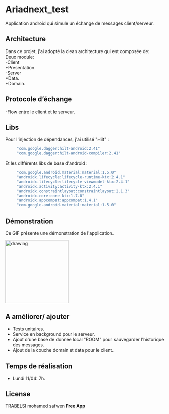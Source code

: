 # Ariadnext_test
Application android qui simule un échange de messages client/serveur.

## Architecture
Dans ce projet, j'ai adopté la clean architecture qui est composée de:<br/>
Deux module:<br/>
-Client<br/>
  *Presentation. <br/>
-Server<br/>
  *Data.<br/>
  *Domain.<br/>

  ## Protocole d’échange
-Flow entre le client et le serveur.


## Libs
Pour l'injection de dépendances, j'ai utilisé "Hilt" :

```sh
     "com.google.dagger:hilt-android:2.41"
     "com.google.dagger:hilt-android-compiler:2.41"
```
Et les différents libs de base d'android :
```sh
     "com.google.android.material:material:1.5.0"
     "androidx.lifecycle:lifecycle-runtime-ktx:2.4.1"
     "androidx.lifecycle:lifecycle-viewmodel-ktx:2.4.1"
     "androidx.activity:activity-ktx:2.4.1"
     "androidx.constraintlayout:constraintlayout:2.1.3"
     "androidx.core:core-ktx:1.7.0"
     "androidx.appcompat:appcompat:1.4.1"
     "com.google.android.material:material:1.5.0"

```



## Démonstration
Ce GIF présente une démonstration de l'application.

<img src="app/src/main/res/ariadnext_test.gif" alt="drawing" style="width:200px;"/>


## A améliorer/ ajouter
- Tests unitaires.
- Service en background pour le serveur.
- Ajout d'une base de donnée local "ROOM" pour sauvegarder l'historique des messages.
- Ajout de la couche domain et data pour le client.

## Temps de réalisation
- Lundi 11/04: 7h.



## License
TRABELSI mohamed safwen
**Free App**

